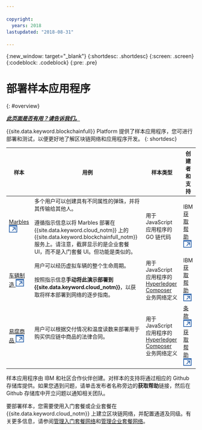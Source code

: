 ```yaml
---

copyright:
  years: 2018
lastupdated: "2018-08-31"

---
```


{:new_window: target="_blank"}
{:shortdesc: .shortdesc}
{:screen: .screen}
{:codeblock: .codeblock}
{:pre: .pre}

# 部署样本应用程序
{: #overview}


***[此页面是否有用？请告诉我们。](https://www.surveygizmo.com/s3/4501493/IBM-Blockchain-Documentation)***


{{site.data.keyword.blockchainfull}} Platform 提供了样本应用程序，您可进行部署和测试，以便更好地了解区块链网络和应用程序开发。
{: shortdesc}

|样本|用例|样本类型|创建者和支持|
| --------------|---------------------|----|-------|
| [Marbles ![外部链接图标](../images/external_link.svg "外部链接图标")](https://github.com/IBM-Blockchain/marbles "Marbles")|多个用户可以创建具有不同属性的弹珠，并将其传输给其他人。<br> <br> 遵循指示信息以将 Marbles 部署在 {{site.data.keyword.cloud_notm}} 上的 {{site.data.keyword.blockchainfull_notm}} 服务上。请注意，截屏显示的是企业套餐 UI，而不是入门套餐 UI。但功能是类似的。|用于 JavaScript 应用程序的 GO 链代码|IBM<br> [获取帮助 ![外部链接图标](../images/external_link.svg "外部链接图标")](https://github.com/IBM-Blockchain/marbles/issues "获取帮助") |
|[车辆制造 ![外部链接图标](../images/external_link.svg "外部链接图标")](https://github.com/IBM-Blockchain/vehicle-manufacture "车辆制造") |用户可以经历虚拟车辆的整个生命周期。<br> <br> 按照指示信息**手动将此演示部署到 {{site.data.keyword.cloud_notm}}**，以获取将样本部署到网络的逐步指南。|用于 JavaScript 应用程序的 [Hyperledger Composer](../references/hyperledger_composer.html) 业务网络定义|IBM<br> [获取帮助 ![外部链接图标](../images/external_link.svg "外部链接图标")](https://github.com/IBM-Blockchain/vehicle-manufacture/issues "获取帮助") |
|[易腐商品 ![外部链接图标](../images/external_link.svg "外部链接图标")](https://github.com/clauseHQ/demo-clause-ibm-perishable-goods "易腐商品")|用户可以根据交付情况和温度读数来部署用于购买供应链中商品的法律合同。<br>  <br> <!-- This sample leverages the [Toolchain tool service![External link icon](../images/external_link.svg "External link icon")](../images/external_link.svg "External link icon")](https://console.bluemix.net/docs/services/ContinuousDelivery/index.html) to deploy the sample on your network automatically.--> |用于 JavaScript 应用程序的 [Hyperledger Composer](/docs/services/blockchain/references/hyperledger_composer.html) 业务网络定义| [条款 ![外部链接图标](../images/external_link.svg "外部链接图标")](http://clause.io/ "条款")<br> [获取帮助 ![外部链接图标](../images/external_link.svg "外部链接图标")](https://github.com/clauseHQ/demo-clause-ibm-perishable-goods/issues "获取帮助") |

样本应用程序由 IBM 和社区合作伙伴创建。对样本的支持将通过相应的 Github 存储库提供。如果您遇到问题，请单击发布者名称旁边的**获取帮助**链接，然后在 Github 存储库中开立问题以通知相关团队。

要部署样本，您需要使用入门套餐或企业套餐在 {{site.data.keyword.cloud_notm}} 上建立区块链网络，并配置通道及同级。有关更多信息，请参阅[管理入门套餐网络](/docs/services/blockchain/get_start_starter_plan.html)和[管理企业套餐网络](/docs/services/blockchain/get_start.html)。


<!--

After you provision a Starter Plan network, you can deploy the sample applications in the Network Monitor, which automates the steps to enable sample applications to run on your network. You can also enable the samples step-by-step to learn the entire process of application deployment, which you need to follow when you deploy your own applications.

-->

<!--
## Deploying sample applications in Starter Plan

Starter Plan provides a simple approach to deploy sample applications by leveraging the Toolchain service on {{site.data.keyword.cloud_notm}} with just a few clicks. After you deploy and launch a sample application, it will run on your blockchain network automatically.

Starter Plan provides two sample applications for you to start with.

* **Marbles**

  The Marbles sample enables users to create virtual marbles with different properties and to transfer them with other users. For more information about Marbles, see [Marbles Demo ![External link icon](../images/external_link.svg "External link icon")](https://github.com/IBM-Blockchain/marbles).


* **Vehicle Manufacture**

  The Vehicle Manufacture sample enables users to go through the lifecycle of a virtual vehicle. For more information about this sample, see [Vehicle Manufacture ![External link icon](../images/external_link.svg "External link icon")](https://github.com/IBM-Blockchain/vehicle-manufacture).

Complete the following steps to deploy a sample application:

1. Enter the **Network Monitor** of your Starter Plan network. If you don't have one, see [Creating a network](../get_start_starter_plan.html#creating-a-network).

2. Open the "Try samples" screen in your Network Monitor. Choose the sample application that you want to deploy and click the **Deploy via Toolchain** button.

3. A Toolchain service configuration window opens. Ensure that all required tools are correctly integrated. Note that if you have more than one organizations, make sure that you enter the correct organization name. The organization name should be the email address that you use to sign up for the network.
    **Tip**: You must disable pop-up blockers so that the Toolchain service configuration page can open.


  If this is the first application that you deploy via Toolchain, you need to authorize Toolchain to access the GitHub repository.

  ![sampleappflow2](../images/sampleappflow2.png)

  After you click the "Authorize" button, you are taken to GitHub. If you don't have a GitHub account, you need to create one. Give Toolchain access to your repositories by entering your account information. If you don't want to give Toolchain this access, you can deploy the sample applications manually. For more information, see [Deploying sample applications manually](#deploy_sample_applications_manually).

5. Click the **Create** button at the bottom of the Toolchain page. This should take you back to the Network Monitor, where the deployment of Marbles should be in process. This process should take five to 10 minutes.

After the deployment completes, you can start to use the Marbles sample on your Starter Plan network.

Because this process creates a forked GitHub repository that you have access to and control over, you can make changes to Marbles in the forked repository and commit them. These commits will trigger an automatic build of your Marbles application and allow you to demo it in {{site.data.keyword.cloud_notm}}.
-->

<!--
## Deploying sample applications manually
{: #deploy_sample_applications_manually}

If you want to deploy sample applications without using the Network Monitor, ensure that you install all software prerequisites on your local file system. For more information, see [Setting up application development environment](../v10_application.html#setting-up-application-development-environment).

You also need a blockchain network on {{site.data.keyword.cloud_notm}} with either Starter Plan or Enterprise Plan, and configure a channel and its peers. For more information, see [Govern Starter Plan network](../get_start_starter_plan.html) and [Govern Enterprise Plan network](../get_start.html). After you provision a network and can deploy applications on it, retrieve the API endpoints of your network resources that your application will access. For more information, see [Adding network API endpoints to your application](../v10_application.html#adding-network-api-endpoints-to-your-application).

You can deploy one of the following sample applications to your network:

- **Marbles**

  In the Marbles application, multiple users can create marbles with different properties and transfer them to others. The Marbles application is written in JavaScript and the chaincode is written in Go.

  You can find the sample code and instructions in [Marbles in GitHub ![External link icon](../images/external_link.svg "External link icon")](https://github.com/IBM-Blockchain/marbles).

  Use the Bluemix instructions rather than the instructions for hosting Marbles locally and input the relevant information from your network. Note that the screen captures in the Marbles GitHub show the Enterprise Plan UI (since the Enterprise Plan supports only the manual path for deploying Marbles), which is a little different from the Starter Plan UI. Nevertheless both UIs have the same basic parts, and you can find the names of your peers, channels, and other service credential information in the appropriate screens.

- **Fabcar**

  In Fabcar, you can perform **queries** and **ledger updates** on car records in the ledger. Fabcar is written in JavaScript and the chaincode is written in Go.

  You can find sample code in [Fabric car in GitHub ![External link icon](../images/external_link.svg "External link icon")](https://github.com/hyperledger/fabric-samples/tree/release/fabcar), and instruction in [Writing Your First Application ![External link icon](../images/external_link.svg "External link icon")](http://hyperledger-fabric.readthedocs.io/en/latest/write_first_app.html).

- **Other applications**

  For more information about how to host your own applications inside {{site.data.keyword.cloud_notm}}, see [Hosting applications](../v10_application.html#hosting-applications).

-->

<!--
## Deleting a sample application

To delete a sample application that was acquired through the Toolchain process, navigate to where the sample lives in the UI. Because sample applications are instantiated on a channel, you can find the sample in channels. Click **Channels** on the left navigation to open the "Channels" screen. Click the relevant channel on which the sample is instantiated, and then click **Chaincode**. This displays chaincode that are instantiated on this channel.

If you click the chaincode of your application, you can see a **Delete** tab. However, clicking **Delete** alone does not delete the sample application, but delete only the chaincode container.  You also need to navigate to the {{site.data.keyword.cloud_notm}} dashboard and the Toolchain dashboard to delete the sample there.

-->
